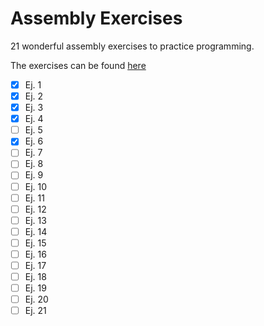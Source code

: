 # Assembly Exercises

21 wonderful assembly exercises to practice programming.

The exercises can be found [here](http://cursos.iteso.mx/pluginfile.php/687940/mod_page/content/1/Documentos_FMPO11/Documentos/Ejercicios/FMPP11-Ejercicios_de_programacion_Todos.doc)

- [x] Ej. 1
- [x] Ej. 2
- [x] Ej. 3
- [x] Ej. 4
- [ ] Ej. 5
- [x] Ej. 6
- [ ] Ej. 7
- [ ] Ej. 8
- [ ] Ej. 9
- [ ] Ej. 10
- [ ] Ej. 11
- [ ] Ej. 12
- [ ] Ej. 13
- [ ] Ej. 14
- [ ] Ej. 15
- [ ] Ej. 16
- [ ] Ej. 17
- [ ] Ej. 18
- [ ] Ej. 19
- [ ] Ej. 20
- [ ] Ej. 21
